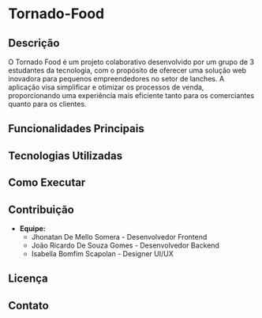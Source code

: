 # Tornado-Food

## Descrição
O Tornado Food é um projeto colaborativo desenvolvido por um grupo de 3 estudantes da tecnologia, com o propósito de oferecer uma solução web inovadora para pequenos empreendedores no setor de lanches. A aplicação visa simplificar e otimizar os processos de venda, proporcionando uma experiência mais eficiente tanto para os comerciantes quanto para os clientes.

## Funcionalidades Principais

## Tecnologias Utilizadas

## Como Executar

## Contribuição
- **Equipe:**
  - Jhonatan De Mello Somera - Desenvolvedor Frontend
  - João Ricardo De Souza Gomes - Desenvolvedor Backend
  - Isabella Bomfim Scapolan - Designer UI/UX

## Licença

## Contato